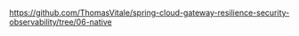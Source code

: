 https://github.com/ThomasVitale/spring-cloud-gateway-resilience-security-observability/tree/06-native
